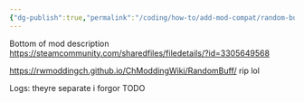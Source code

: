 ```yaml
---
{"dg-publish":true,"permalink":"/coding/how-to/add-mod-compat/random-buff/"}
---
```


Bottom of mod description
https://steamcommunity.com/sharedfiles/filedetails/?id=3305649568

https://rwmoddingch.github.io/ChModdingWiki/RandomBuff/
rip lol

Logs: theyre separate i forgor TODO